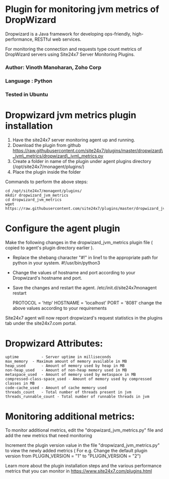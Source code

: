 Plugin for monitoring jvm metrics of DropWizard
===============================================

Dropwizard is a Java framework for developing ops-friendly, high-performance, RESTful web services.

For monitoring the connection and requests type count metrics of DropWizard servers using Site24x7 Server Monitoring Plugins. 
  
### Author: Vinoth Manoharan, Zoho Corp
### Language : Python
### Tested in Ubuntu

Dropwizard jvm metrics plugin installation
================

1. Have the site24x7 server monitoring agent up and running.
2. Download the plugin from github https://raw.githubusercontent.com/site24x7/plugins/master/dropwizard\_jvm\_metrics/dropwizard\_jvm\_metrics.py
3. Create a folder in name of the plugin under agent plugins directory (/opt/site24x7/monagent/plugins/)
4. Place the plugin inside the folder 

Commands to perform the above steps:

	cd /opt/site24x7/monagent/plugins/
	mkdir dropwizard_jvm_metrics
	cd dropwizard_jvm_metrics
	wget https://raw.githubusercontent.com/site24x7/plugins/master/dropwizard_jvm_metrics/dropwizard_jvm_metrics.py


Configure the agent plugin
==========================
 
Make the following changes in the dropwizard_jvm_metrics plugin file ( copied to agent's plugin directory earlier ).

- Replace the shebang character "#!" in line1 to the appropriate path for python in your system.
		#!/usr/bin/python3
- Change the values of hostname and port according to your Dropwizard's hostname and port.

- Save the changes and restart the agent.
		/etc/init.d/site24x7monagent restart
		
	PROTOCOL = 'http'
	HOSTNAME = 'localhost'
	PORT = '8081'
change the above values according to your requirements

	

Site24x7 agent will now report dropwizard's request statistics in the plugins tab under the site24x7.com portal.


Dropwizard Attributes:
======================
	uptime			- Server uptime in milliseconds
	max_memory 	- Maximum amount of memory available in MB
	heap_used		- Amount of memory used by heap in MB
	non-heap_used	- Amount of non-heap memory used in MB
	metaspace_used	- Amount of memory used by metaspace in MB
	compressed-class-space_used - Amount of memory used by compressed classes in MB
	code-cache_used - Amount of cache memory used
	threads_count	- Total number of threads present in jvm
	threads_runnable_count - Total number of runnable threads in jvm

Monitoring additional metrics:
==============================
To monitor additional metrics, edit the "dropwizard\_jvm\_metrics.py" file and add the new metrics that need monitoring
 
Increment the plugin version value in the file "dropwizard\_jvm\_metrics.py" to view the newly added metrics ( For e.g. Change the default plugin version from PLUGIN_VERSION = "1" to "PLUGIN_VERSION = "2") 

Learn more about the plugin installation steps and the various performance metrics that you can monitor in https://www.site24x7.com/plugins.html        